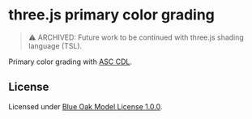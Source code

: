# three.js primary color grading

> ⚠️ ARCHIVED: Future work to be continued with three.js shading language (TSL).

Primary color grading with [ASC CDL](https://en.wikipedia.org/wiki/ASC_CDL).

## License

Licensed under [Blue Oak Model License 1.0.0](./LICENSE.md).
